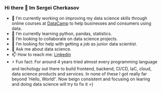 ### Hi there 👋 Im Sergei Cherkasov
- 🔭 I’m currently working on improving my data science skills through online courses at [DataCamp](https://www.datacamp.com/portfolio/srjchsv) to help businesses and consumers using data.
- 🌱 I’m currently learning python, pandas, statistics.
- 👯 I’m looking to collaborate on data science projects.
- 🤔 I’m looking for help with getting a job as junior data scientist.
- 💬 Ask me about data science.
- 📫 How to reach me: [Linkedin](https://linkedin.com/in/srjchsv)
- ⚡ Fun fact: For around 4 years tried almost every programming language and techology out there to build frontend, backend, CI/CD, IaC, cloud, data science products and services. In none of these I got really far beyond 'Hello, World!'. Now beign consistent and focusing on learing and doing data science will try to fix it =)


